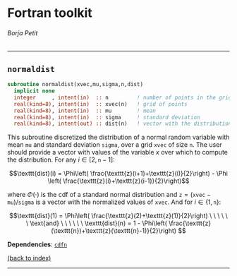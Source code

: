 
# Fortran toolkit

###### Borja Petit

---

## ```normaldist```

```fortran
subroutine normaldist(xvec,mu,sigma,n,dist)
  implicit none
  integer     , intent(in)  :: n         ! number of points in the grid for "x"
  real(kind=8), intent(in)  :: xvec(n)   ! grid of points
  real(kind=8), intent(in)  :: mu        ! mean
  real(kind=8), intent(in)  :: sigma     ! standard deviation
  real(kind=8), intent(out) :: dist(n)   ! vector with the distribution
```

This subroutine discretized the distribution of a normal random variable with mean ```mu``` and standard deviation ```sigma```, over a grid ```xvec``` of size ```n```. The user should provide a vector with values of the variable $x$ over which to compute the distribution. For any $i\in[2,\texttt{n}-1]$:

$$\texttt{dist}(i) = \Phi\left( \frac{\texttt{z}(i+1)+\texttt{z}(i)}{2}\right) - \Phi \left( \frac{\texttt{z}(i)+\texttt{z}(i-1)}{2}\right)$$

where $\Phi(\cdot)$ is the cdf of a standard normal distribution and $\texttt{z} = (\texttt{xvec}-\texttt{mu})/\texttt{sigma}$ is a vector with the normalized values of ```xvec```. And for $i\in\{1,\texttt{n}\}$:

$$\texttt{dist}(1) = \Phi\left( \frac{\texttt{z}(2)+\texttt{z}(1)}{2}\right) \ \ \ \ \ \ \text{and} \ \ \ \ \ \ 
\texttt{dist}(n) = 1 - \Phi\left( \frac{\texttt{z}(\texttt{n})+\texttt{z}(\texttt{n}-1)}{2}\right) $$

**Dependencies**: [```cdfn```](cdfn.md)

[(back to index)](../index.md)

---